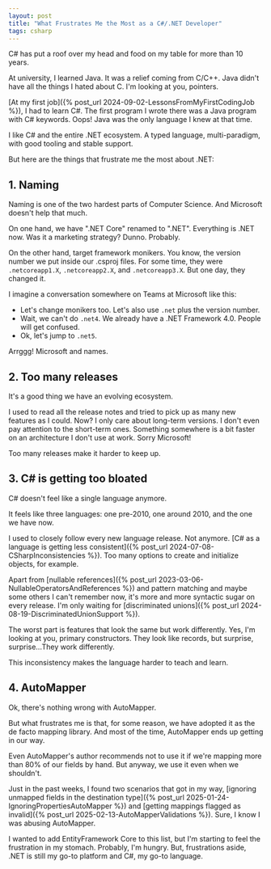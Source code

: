 ```yaml
---
layout: post
title: "What Frustrates Me the Most as a C#/.NET Developer"
tags: csharp
---
```


C# has put a roof over my head and food on my table for more than 10 years.

At university, I learned Java. It was a relief coming from C/C++. Java didn't have all the things I hated about C. I'm looking at you, pointers.

[At my first job]({% post_url 2024-09-02-LessonsFromMyFirstCodingJob %}), I had to learn C#. The first program I wrote there was a Java program with C# keywords. Oops! Java was the only language I knew at that time.

I like C# and the entire .NET ecosystem. A typed language, multi-paradigm, with good tooling and stable support.

But here are the things that frustrate me the most about .NET:

## 1. Naming

Naming is one of the two hardest parts of Computer Science. And Microsoft doesn't help that much.

On one hand, we have ".NET Core" renamed to ".NET". Everything is .NET now. Was it a marketing strategy? Dunno. Probably.

On the other hand, target framework monikers. You know, the version number we put inside our .csproj files. For some time, they were `.netcoreapp1.X`, `.netcoreapp2.X`, and `.netcoreapp3.X`. But one day, they changed it.

I imagine a conversation somewhere on Teams at Microsoft like this: 
- Let's change monikers too. Let's also use `.net` plus the version number.
- Wait, we can't do `.net4`. We already have a .NET Framework 4.0. People will get confused.
- Ok, let's jump to `.net5`.

Arrggg! Microsoft and names.

## 2. Too many releases

It's a good thing we have an evolving ecosystem.

I used to read all the release notes and tried to pick up as many new features as I could. Now? I only care about long-term versions. I don't even pay attention to the short-term ones. Something somewhere is a bit faster on an architecture I don't use at work. Sorry Microsoft!

Too many releases make it harder to keep up.

## 3. C# is getting too bloated

C# doesn't feel like a single language anymore.

It feels like three languages: one pre-2010, one around 2010, and the one we have now.

I used to closely follow every new language release. Not anymore. [C# as a language is getting less consistent]({% post_url 2024-07-08-CSharpInconsistencies %}). Too many options to create and initialize objects, for example.

Apart from [nullable references]({% post_url 2023-03-06-NullableOperatorsAndReferences %}) and pattern matching and maybe some others I can't remember now, it's more and more syntactic sugar on every release. I'm only waiting for [discriminated unions]({% post_url 2024-08-19-DiscriminatedUnionSupport %}).

The worst part is features that look the same but work differently. Yes, I'm looking at you, primary constructors. They look like records, but surprise, surprise...They work differently.

This inconsistency makes the language harder to teach and learn.

## 4. AutoMapper

Ok, there's nothing wrong with AutoMapper.

But what frustrates me is that, for some reason, we have adopted it as the de facto mapping library. And most of the time, AutoMapper ends up getting in our way.

Even AutoMapper's author recommends not to use it if we're mapping more than 80% of our fields by hand. But anyway, we use it even when we shouldn't.

Just in the past weeks, I found two scenarios that got in my way, [ignoring unmapped fields in the destination type]({% post_url 2025-01-24-IgnoringPropertiesAutoMapper %}) and [getting mappings flagged as invalid]({% post_url 2025-02-13-AutoMapperValidations %}). Sure, I know I was abusing AutoMapper.

I wanted to add EntityFramework Core to this list, but I'm starting to feel the frustration in my stomach. Probably, I'm hungry. But, frustrations aside, .NET is still my go-to platform and C#, my go-to language.
